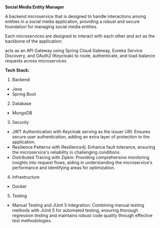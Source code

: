 **Social Media Entity Manager**

A backend microservice that is designed to handle interactions among entities in a social media application, providing a robust and secure foundation for managing social media entities.

Each microservices are designed to interact with each other and act as the backbone of the application:



 acts as an API Gateway using Spring Cloud Gateway, Eureka Service Discovery, and OAuth2 (Keycloak) to route, authenticate, and load-balance requests across microservices



**Tech Stack:**

1. Backend
- Java
- Spring Boot

2. Database
- MongoDB
  
3. Security
- JWT Authentication with Keycloak serving as the issuer URI: Ensures secure user authentication, adding an extra layer of protection to the application.
- Resilience Patterns with Resilience4j: Enhance fault tolerance, ensuring the microservice's reliability in challenging conditions.
- Distributed Tracing with Zipkin: Providing comprehensive monitoring insights into request flows, aiding in understanding the microservice's performance and identifying areas for optimization.

4. Infrastructure
- Docker

5. Testing
- Manual Testing and JUnit 5 Integration: Combining manual testing methods with JUnit 5 for automated testing, ensuring thorough regression testing and maintains robust code quality through effective test methodologies.

